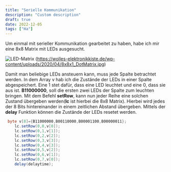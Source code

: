 ```yaml
---
title: "Serielle Kommunikation"
description: "Custom description"
draft: true
date: 2022-12-05
tags: ["Ha"]
---
```


Um einmal mit serieller Kommunikation gearbeitet zu haben, habe ich mir eine 8x8 Matrix mit LEDs ausgesucht.

![LED-Matrix](https://wolles-elektronikkiste.de/wp-content/uploads/2020/04/8x8x1_DotMatrix.jpg)
(https://wolles-elektronikkiste.de/wp-content/uploads/2020/04/8x8x1_DotMatrix.jpg)

Damit man beliebige LEDs ansteuern kann, muss jede Spalte betrachtet werden.
In dem Array v hab ich die Zustände der LEDs in einer Spalte abgespeichert. Eine 1 stet dafür, dass eine LED leuchtet und eine 0, dass sie aus ist. **B11000000**, soll die ersten zwei LEDs der Spalte zum leuchten bringen. Mit dem Befehl **setRow**, kann nun jeder Reihe eine solchen Zustand übergeben werden(**lc** ist hierbei die 8x8 Matrix). Hierbei wird jedes der 8 Bits hintereinander in einem zeitlichen Abstand übergeben.
Mittels der **delay** Funktion können die Zustände der LEDs resetet werden. 

```C#
 byte v[8]={B11000000,B00110000,B00001100,B00000011};
    lc.setRow(0,0,v[0]);
    lc.setRow(0,1,v[1]);
    lc.setRow(0,2,v[2]);
    lc.setRow(0,3,v[3]);
    lc.setRow(0,4,v[3]);
    lc.setRow(0,5,v[2]);
    lc.setRow(0,6,v[1]);
    lc.setRow(0,7,v[0]);
    delay(delaytime);
```